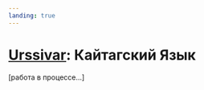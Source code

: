 ```yaml
---
landing: true
---
```


# [Urssivar](../index.md#кайтагский-язык): Кайтагский Язык

[работа в процессе...]

<!-- Ut pellentesque augue risus, quis consequat arcu vulputate vel.

## [Грамматика](./grammar/cases.md)

Ut pellentesque augue risus, quis consequat arcu vulputate vel. Nulla mollis ipsum quis volutpat hendrerit. Integer efficitur lectus eget nunc porta posuere.

## [Словарь](./dictionary/intro)

Ut pellentesque augue risus, quis consequat arcu vulputate vel. Nulla mollis ipsum quis volutpat hendrerit. Integer efficitur lectus eget nunc porta posuere. -->
